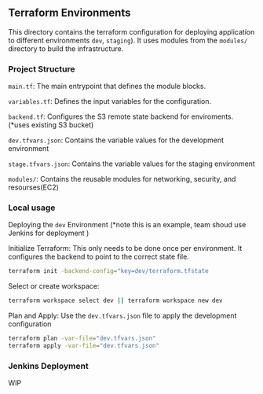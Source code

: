 ## Terraform Environments
This directory contains the terraform configuration for deploying application to different environments `dev`, `staging`). 
It uses modules from the `modules/` directory to build the infrastructure.

### Project Structure
`main.tf`: The main entrypoint that defines the module blocks.

`variables.tf`: Defines the input variables for the configuration.

`backend.tf`: Configures the S3 remote state backend for enviroments. (*uses existing S3 bucket)

`dev.tfvars.json`: Contains the variable values for the development environment

`stage.tfvars.json`: Contains the  variable values for the staging environment

`modules/`: Contains the reusable modules for networking, security, and resourses(EC2)


### Local usage 
 Deploying the `dev` Environment (*note this is an example, team shoud use Jenkins for deployment )

 Initialize Terraform:
 This only needs to be done once per environment. It configures the backend to point to the correct state file.
 ```bash 
 terraform init -backend-config="key=dev/terraform.tfstate
```
Select or create workspace:
```bash
terraform workspace select dev || terraform workspace new dev
```
Plan and Apply:
Use the `dev.tfvars.json` file to apply the development configuration
```bash
terraform plan -var-file="dev.tfvars.json"
terraform apply -var-file="dev.tfvars.json"
```

### Jenkins Deployment
WIP